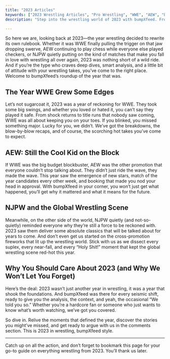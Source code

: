```yaml
---
title: "2023 Articles"
keywords: ["2023 Wrestling Articles", "Pro Wrestling", "WWE", "AEW", "bumpXfeed", "Wrestling Analysis 2023"]
description: "Step into the wrestling world of 2023 with bumpXfeed. From game changing moments in WWE to the rise of new AEW stars, get the hottest takes, in-depth analysis, and insider scoops on the biggest events and matches of the year."

---
```


So here we are, looking back at 2023—the year wrestling decided to rewrite its own rulebook. Whether it was WWE finally pulling the trigger on that jaw dropping swerve, AEW continuing to play chess while everyone else played checkers, or NJPW quietly putting on the kind of matches that make you fall in love with wrestling all over again, 2023 was nothing short of a wild ride. And if you’re the type who craves deep dives, smart analysis, and a little bit of attitude with your wrestling takes, you’ve come to the right place. Welcome to bumpXfeed’s roundup of the year that was.

## The Year WWE Grew Some Edges

Let’s not sugarcoat it, 2023 was a year of reckoning for WWE. They took some big swings, and whether you loved or hated it, you can’t say they played it safe. From shock returns to title runs that nobody saw coming, WWE was all about keeping you on your toes. If you blinked, you missed something major. Lucky for you, we didn’t. We’ve got the breakdowns, the blow-by-blow recaps, and of course, the scorching hot takes you’ve come to expect.

## AEW: Still the Cool Kid on the Block

If WWE was the big budget blockbuster, AEW was the other promotion that everyone couldn’t stop talking about. They didn’t just ride the wave, they made the wave. This year saw the emergence of new stars, match of the year candidates every other week, and booking that made you nod your head in approval. With bumpXfeed in your corner, you won’t just get what happened, you’ll get why it mattered and what it means for the future.

## NJPW and the Global Wrestling Scene

Meanwhile, on the other side of the world, NJPW quietly (and not-so-quietly) reminded everyone why they’re still a force to be reckoned with. 2023 saw them deliver some absolute classics that will be talked about for years to come. And don’t even get us started on the cross-promotion fireworks that lit up the wrestling world. Stick with us as we dissect every suplex, every near-fall, and every “Holy Shit!” moment that kept the global wrestling scene red-hot this year.

## Why You Should Care About 2023 (and Why We Won’t Let You Forget)

Here’s the deal: 2023 wasn’t just another year in wrestling, it was a year that shook the foundations. And bumpXfeed was there for every seismic shift, ready to give you the analysis, the context, and yeah, the occasional “We told you so.” Whether you’re a hardcore fan or someone who just wants to know what’s worth watching, we’ve got you covered. 

So dive in. Relive the moments that defined the year, discover the stories you might’ve missed, and get ready to argue with us in the comments section. This is 2023 in wrestling, bumpXfeed style.

---

Catch up on all the action, and don’t forget to bookmark this page for your go-to guide on everything wrestling from 2023. You’ll thank us later.